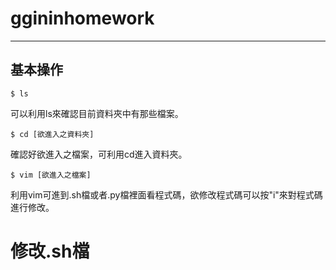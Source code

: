 # ggininhomework
---
## 基本操作
```
$ ls
```
可以利用ls來確認目前資料夾中有那些檔案。
```
$ cd [欲進入之資料夾]
```
確認好欲進入之檔案，可利用cd進入資料夾。
```
$ vim [欲進入之檔案]
```
利用vim可進到.sh檔或者.py檔裡面看程式碼，欲修改程式碼可以按"i"來對程式碼進行修改。
# 修改.sh檔
